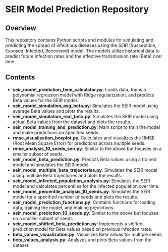 # SEIR Model Prediction Repository

## Overview
This repository contains Python scripts and modules for simulating and predicting the spread of infectious diseases using the SEIR (Susceptible, Exposed, Infected, Recovered) model. The models utilize historical data to predict future infection rates and the effective transmission rate (Beta) over time.

## Contents
- **seir_model_prediction_time_calculator.py**: Loads data, trains a polynomial regression model with Ridge regularization, and predicts Beta values for the SEIR model.
- **seir_model_simulation_avg_beta.py**: Simulates the SEIR model using average Beta values and plots the results.
- **seir_model_simulation_real_beta.py**: Simulates the SEIR model using actual Beta values from the dataset and plots the results.
- **seir_model_training_and_prediction.py**: Main script to train the model and make predictions on specified seeds.
- **rmse_visualization_boxplot.py**: Calculates and visualizes the RMSE (Root Mean Square Error) for predictions across multiple seeds.
- **rmse_analysis_10_seeds_seir.py**: Similar to the above but focuses on a smaller subset of seeds.
- **seir_model_beta_prediction.py**: Predicts Beta values using a trained model and simulates the SEIR model.
- **seir_model_multiple_beta_trajectories.py**: Simulates the SEIR model using multiple Beta trajectories and plots the results.
- **seir_model_infected_population_analysis.py**: Simulates the SEIR model and calculates percentiles for the infected population over time.
- **seir_model_percentile_analysis_10_seeds.py**: Simulates the SEIR model for a specified number of seeds and plots the results.
- **seir_model_prediction_functions.py**: Contains functions for loading data, training the model, and making predictions.
- **seir_model_prediction_10_seeds.py**: Similar to the above but focuses on a smaller subset of seeds.
- **seir_model_shifted_beta_prediction.py**: Implements a shifted prediction model for Beta values based on previous infection rates.
- **beta_values_visualization.py**: Visualizes Beta values for multiple seeds.
- **beta_values_analysis.py**: Analyzes and plots Beta values from the dataset.
